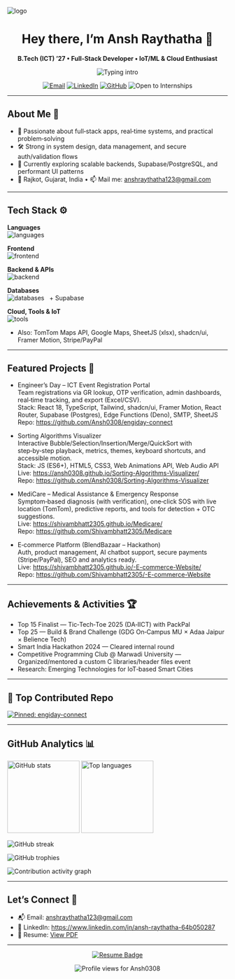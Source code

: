 ![logo](https://github.com/Ansh0308/Ansh0308/blob/main/banner.png)

<h1 align="center">Hey there, I’m Ansh Raythatha 👋</h1>

<p align="center">
  <b>B.Tech (ICT) ’27 • Full‑Stack Developer • IoT/ML & Cloud Enthusiast</b>
</p>

<p align="center">
  <img src="https://readme-typing-svg.herokuapp.com?font=Fira+Code&size=22&duration=2800&pause=900&center=true&vCenter=true&width=720&lines=Building+full‑stack+apps+that+scale+🚀;IoT+%2B+ML+%2B+Cloud+curious+🧠;Clean+code+%2F%2F+DX+%2F%2F+Accessibility+first+✨;Open+to+internships+and+collabs+🤝" alt="Typing intro" />
</p>

<p align="center">
  <a href="mailto:anshraythatha123@gmail.com"><img alt="Email" src="https://img.shields.io/badge/Email-anshraythatha123%40gmail.com-EA4335?style=for-the-badge&logo=gmail&logoColor=white"></a>
  <a href="https://www.linkedin.com/in/ansh-raythatha-64b050287"><img alt="LinkedIn" src="https://img.shields.io/badge/LinkedIn-Ansh%20Raythatha-0A66C2?style=for-the-badge&logo=linkedin&logoColor=white"></a>
  <a href="https://github.com/Ansh0308"><img alt="GitHub" src="https://img.shields.io/badge/GitHub-Ansh0308-181717?style=for-the-badge&logo=github&logoColor=white"></a>
  <img alt="Open to Internships" src="https://img.shields.io/badge/Open%20to-Internships-22C55E?style=for-the-badge">
</p>

---

## About Me 🌱
- 🎯 Passionate about full‑stack apps, real‑time systems, and practical problem‑solving  
- 🛠 Strong in system design, data management, and secure auth/validation flows  
- 🔭 Currently exploring scalable backends, Supabase/PostgreSQL, and performant UI patterns  
- 📍 Rajkot, Gujarat, India • 📫 Mail me: anshraythatha123@gmail.com

---

## Tech Stack ⚙️

<b>Languages</b><br/>
<img src="https://skillicons.dev/icons?i=c,cpp,python,java,r,js" alt="languages" />

<b>Frontend</b><br/>
<img src="https://skillicons.dev/icons?i=html,css,react,tailwind,vite" alt="frontend" />

<b>Backend & APIs</b><br/>
<img src="https://skillicons.dev/icons?i=nodejs,express,postman" alt="backend" />

<b>Databases</b><br/>
<img src="https://skillicons.dev/icons?i=mysql,mongodb,postgres" alt="databases" /> &nbsp; + Supabase

<b>Cloud, Tools & IoT</b><br/>
<img src="https://skillicons.dev/icons?i=aws,vercel,git,github,vscode,linux,arduino" alt="tools" />

- Also: TomTom Maps API, Google Maps, SheetJS (xlsx), shadcn/ui, Framer Motion, Stripe/PayPal

---

## Featured Projects 🧩

- Engineer’s Day – ICT Event Registration Portal  
  Team registrations via GR lookup, OTP verification, admin dashboards, real‑time tracking, and export (Excel/CSV).  
  Stack: React 18, TypeScript, Tailwind, shadcn/ui, Framer Motion, React Router, Supabase (Postgres), Edge Functions (Deno), SMTP, SheetJS  
  Repo: https://github.com/Ansh0308/engiday-connect

- Sorting Algorithms Visualizer  
  Interactive Bubble/Selection/Insertion/Merge/QuickSort with step‑by‑step playback, metrics, themes, keyboard shortcuts, and accessible motion.  
  Stack: JS (ES6+), HTML5, CSS3, Web Animations API, Web Audio API  
  Live: https://ansh0308.github.io/Sorting-Algorithms-Visualizer/  
  Repo: https://github.com/Ansh0308/Sorting-Algorithms-Visualizer

- MediCare – Medical Assistance & Emergency Response  
  Symptom‑based diagnosis (with verification), one‑click SOS with live location (TomTom), predictive reports, and tools for detection + OTC suggestions.  
  Live: https://shivambhatt2305.github.io/Medicare/  
  Repo: https://github.com/Shivambhatt2305/Medicare

- E‑commerce Platform (BlendBazaar – Hackathon)  
  Auth, product management, AI chatbot support, secure payments (Stripe/PayPal), SEO and analytics ready.  
  Live: https://shivambhatt2305.github.io/-E-commerce-Website/  
  Repo: https://github.com/Shivambhatt2305/-E-commerce-Website

---

## Achievements & Activities 🏆
- Top 15 Finalist — Tic‑Tech‑Toe 2025 (DA‑IICT) with PackPal  
- Top 25 — Build & Brand Challenge (GDG On‑Campus MU × Adaa Jaipur × Belience Tech)  
- Smart India Hackathon 2024 — Cleared internal round  
- Competitive Programming Club @ Marwadi University — Organized/mentored a custom C libraries/header files event  
- Research: Emerging Technologies for IoT‑based Smart Cities

---

## 📌 Top Contributed Repo
<p>
  <a href="https://github.com/Ansh0308/engiday-connect">
    <img src="https://github-readme-stats.vercel.app/api/pin/?username=Ansh0308&repo=engiday-connect&theme=tokyonight" alt="Pinned: engiday-connect" />
  </a>
</p>

---

## GitHub Analytics 📊

<p>
  <img src="https://github-readme-stats.vercel.app/api?username=Ansh0308&show_icons=true&theme=tokyonight&rank_icon=github" height="165" alt="GitHub stats" />
  <img src="https://github-readme-stats.vercel.app/api/top-langs/?username=Ansh0308&layout=compact&theme=tokyonight" height="165" alt="Top languages" />
</p>

<p>
  <img src="https://nirzak-streak-stats.vercel.app/?user=Ansh0308&theme=tokyonight" alt="GitHub streak" />
</p>

<p>
  <img src="https://github-profile-trophy.vercel.app/?username=Ansh0308&theme=onestar&no-frame=true&row=1&column=7" alt="GitHub trophies" />
</p>

<p>
  <img src="https://github-readme-activity-graph.vercel.app/graph?username=Ansh0308&theme=react-dark&hide_border=true" alt="Contribution activity graph" />
</p>

---

## Let’s Connect 🤝
- 📬 Email: [anshraythatha123@gmail.com](mailto:anshraythatha123@gmail.com)  
- 💼 LinkedIn: https://www.linkedin.com/in/ansh-raythatha-64b050287  
- 🧾 Resume: [View PDF](https://github.com/Ansh0308/MyPortfolio/blob/main/Portfolio-main/assets/Ansh_resume.pdf)

---

<p align="center">
  <a href="https://github.com/Ansh0308/MyPortfolio/blob/main/Portfolio-main/assets/Ansh_resume.pdf">
    <img alt="Resume Badge" src="https://img.shields.io/badge/Resume-View%20PDF-1DCD9F?style=for-the-badge&logo=readme&logoColor=white">
  </a>
</p>

<p align="center">
  <img src="https://komarev.com/ghpvc/?username=Ansh0308&label=Profile%20Views&color=0e75b6&style=flat" alt="Profile views for Ansh0308" />
</p>



